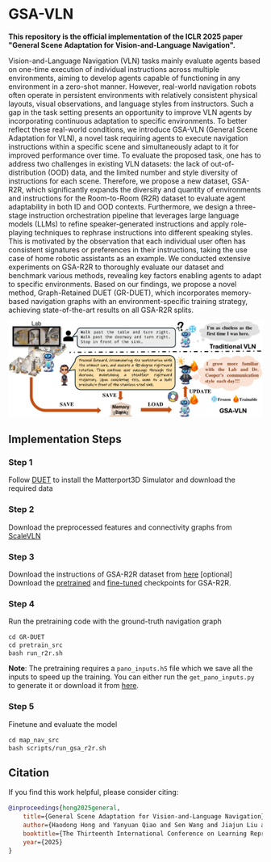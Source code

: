 # GSA-VLN
**This repository is the official implementation of the ICLR 2025 paper "General Scene Adaptation for Vision-and-Language Navigation".**

Vision-and-Language Navigation (VLN) tasks mainly evaluate agents based on one-time execution of individual instructions across multiple environments, aiming to develop agents capable of functioning in any environment in a zero-shot manner. However, real-world navigation robots often operate in persistent environments with relatively consistent physical layouts, visual observations, and language styles from instructors. Such a gap in the task setting presents an opportunity to improve VLN agents by incorporating continuous adaptation to specific environments. To better reflect these real-world conditions, we introduce GSA-VLN (General Scene Adaptation for VLN), a novel task requiring agents to execute navigation instructions within a specific scene and simultaneously adapt to it for improved performance over time.  To evaluate the proposed task, one has to address two challenges in existing VLN datasets: the lack of out-of-distribution (OOD) data, and the limited number and style diversity of instructions for each scene. Therefore, we propose a new dataset, GSA-R2R, which significantly expands the diversity and quantity of environments and instructions for the Room-to-Room (R2R) dataset to evaluate agent adaptability in both ID and OOD contexts. Furthermore, we design a three-stage instruction orchestration pipeline that leverages large language models (LLMs) to refine speaker-generated instructions and apply role-playing techniques to rephrase instructions into different speaking styles. This is motivated by the observation that each individual user often has consistent signatures or preferences in their instructions,  taking the use case of home robotic assistants as an example. We conducted extensive experiments on GSA-R2R to thoroughly evaluate our dataset and benchmark various methods, revealing key factors enabling agents to adapt to specific environments.  Based on our findings, we propose a novel method, Graph-Retained DUET (GR-DUET), which incorporates memory-based navigation graphs with an environment-specific training strategy, achieving state-of-the-art results on all GSA-R2R splits. 



![model_arch](figures/teaser.png)

## Implementation Steps

### Step 1
Follow [DUET](https://github.com/cshizhe/VLN-DUET/tree/main) to install the Matterport3D Simulator and download the required data

### Step 2
Download the preprocessed features and connectivity graphs from [ScaleVLN](https://github.com/wz0919/ScaleVLN)

### Step 3
Download the instructions of GSA-R2R dataset from [here](https://drive.google.com/file/d/12PoK6zO5HflCLen6SBSLQUpU9gEhZ602/view?usp=sharing)
[optional] Download the [pretrained](https://drive.google.com/file/d/1ZxS4h725lt2U2-Oe7Xn_5y3k9nq9nYRH/view?usp=sharing) and [fine-tuned](https://drive.google.com/file/d/1-1tHc3-lfgn8BZuhJj2h6R45YIAog159/view?usp=sharing) checkpoints for GSA-R2R.

### Step 4
Run the pretraining code with the ground-truth navigation graph

```
cd GR-DUET
cd pretrain_src
bash run_r2r.sh
```

**Note**: The pretraining requires a `pano_inputs.h5` file which we save all the inputs to speed up the training. You can either run the `get_pano_inputs.py` to generate it or download it from [here](https://drive.google.com/file/d/1Za6E7-Pl3P-uPAVThmdoQQpbszqVQ_A1/view?usp=sharing).

### Step 5

Finetune and evaluate the model

```
cd map_nav_src
bash scripts/run_gsa_r2r.sh
```

## Citation

If you find this work helpful, please consider citing:

```bibtex
@inproceedings{hong2025general,
	title={General Scene Adaptation for Vision-and-Language Navigation},
	author={Haodong Hong and Yanyuan Qiao and Sen Wang and Jiajun Liu and Qi Wu},
	booktitle={The Thirteenth International Conference on Learning Representations},
	year={2025}
}
```

